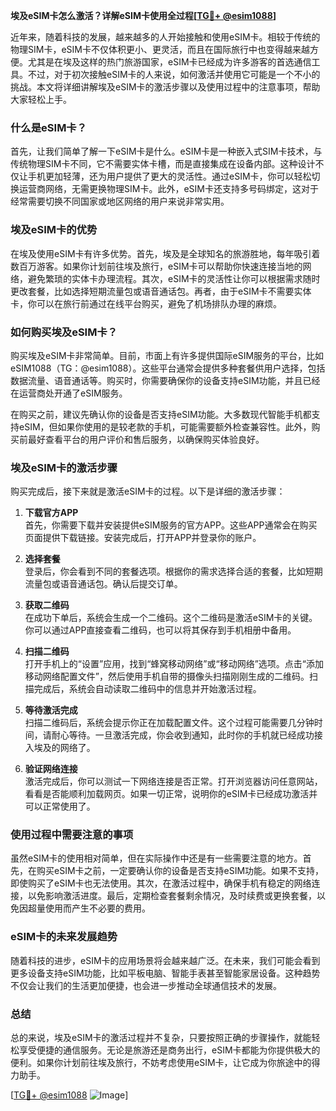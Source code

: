 **埃及eSIM卡怎么激活？详解eSIM卡使用全过程[[TG💪+ @esim1088](https://t.me/s/esim1088)]**

近年来，随着科技的发展，越来越多的人开始接触和使用eSIM卡。相较于传统的物理SIM卡，eSIM卡不仅体积更小、更灵活，而且在国际旅行中也变得越来越方便。尤其是在埃及这样的热门旅游国家，eSIM卡已经成为许多游客的首选通信工具。不过，对于初次接触eSIM卡的人来说，如何激活并使用它可能是一个不小的挑战。本文将详细讲解埃及eSIM卡的激活步骤以及使用过程中的注意事项，帮助大家轻松上手。

### 什么是eSIM卡？

首先，让我们简单了解一下eSIM卡是什么。eSIM卡是一种嵌入式SIM卡技术，与传统物理SIM卡不同，它不需要实体卡槽，而是直接集成在设备内部。这种设计不仅让手机更加轻薄，还为用户提供了更大的灵活性。通过eSIM卡，你可以轻松切换运营商网络，无需更换物理SIM卡。此外，eSIM卡还支持多号码绑定，这对于经常需要切换不同国家或地区网络的用户来说非常实用。

### 埃及eSIM卡的优势

在埃及使用eSIM卡有许多优势。首先，埃及是全球知名的旅游胜地，每年吸引着数百万游客。如果你计划前往埃及旅行，eSIM卡可以帮助你快速连接当地的网络，避免繁琐的实体卡办理流程。其次，eSIM卡的灵活性让你可以根据需求随时更改套餐，比如选择短期流量包或语音通话包。再者，由于eSIM卡不需要实体卡，你可以在旅行前通过在线平台购买，避免了机场排队办理的麻烦。

### 如何购买埃及eSIM卡？

购买埃及eSIM卡非常简单。目前，市面上有许多提供国际eSIM服务的平台，比如eSIM1088（TG：@esim1088）。这些平台通常会提供多种套餐供用户选择，包括数据流量、语音通话等。购买时，你需要确保你的设备支持eSIM功能，并且已经在运营商处开通了eSIM服务。

在购买之前，建议先确认你的设备是否支持eSIM功能。大多数现代智能手机都支持eSIM，但如果你使用的是较老款的手机，可能需要额外检查兼容性。此外，购买前最好查看平台的用户评价和售后服务，以确保购买体验良好。

### 埃及eSIM卡的激活步骤

购买完成后，接下来就是激活eSIM卡的过程。以下是详细的激活步骤：

1. **下载官方APP**  
   首先，你需要下载并安装提供eSIM服务的官方APP。这些APP通常会在购买页面提供下载链接。安装完成后，打开APP并登录你的账户。

2. **选择套餐**  
   登录后，你会看到不同的套餐选项。根据你的需求选择合适的套餐，比如短期流量包或语音通话包。确认后提交订单。

3. **获取二维码**  
   在成功下单后，系统会生成一个二维码。这个二维码是激活eSIM卡的关键。你可以通过APP直接查看二维码，也可以将其保存到手机相册中备用。

4. **扫描二维码**  
   打开手机上的“设置”应用，找到“蜂窝移动网络”或“移动网络”选项。点击“添加移动网络配置文件”，然后使用手机自带的摄像头扫描刚刚生成的二维码。扫描完成后，系统会自动读取二维码中的信息并开始激活过程。

5. **等待激活完成**  
   扫描二维码后，系统会提示你正在加载配置文件。这个过程可能需要几分钟时间，请耐心等待。一旦激活完成，你会收到通知，此时你的手机就已经成功接入埃及的网络了。

6. **验证网络连接**  
   激活完成后，你可以测试一下网络连接是否正常。打开浏览器访问任意网站，看看是否能顺利加载网页。如果一切正常，说明你的eSIM卡已经成功激活并可以正常使用了。

### 使用过程中需要注意的事项

虽然eSIM卡的使用相对简单，但在实际操作中还是有一些需要注意的地方。首先，在购买eSIM卡之前，一定要确认你的设备是否支持eSIM功能。如果不支持，即使购买了eSIM卡也无法使用。其次，在激活过程中，确保手机有稳定的网络连接，以免影响激活进度。最后，定期检查套餐剩余情况，及时续费或更换套餐，以免因超量使用而产生不必要的费用。

### eSIM卡的未来发展趋势

随着科技的进步，eSIM卡的应用场景将会越来越广泛。在未来，我们可能会看到更多设备支持eSIM功能，比如平板电脑、智能手表甚至智能家居设备。这种趋势不仅会让我们的生活更加便捷，也会进一步推动全球通信技术的发展。

### 总结

总的来说，埃及eSIM卡的激活过程并不复杂，只要按照正确的步骤操作，就能轻松享受便捷的通信服务。无论是旅游还是商务出行，eSIM卡都能为你提供极大的便利。如果你计划前往埃及旅行，不妨考虑使用eSIM卡，让它成为你旅途中的得力助手。

[[TG💪+ @esim1088](https://t.me/s/esim1088) ![Image](https://i.postimg.cc/4NQfJmqS/Snipaste-2025-05-13-00-14-12.png)]